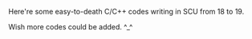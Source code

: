 Here're some easy-to-death C/C++ codes writing in SCU from 18 to 19.

Wish more codes could be added.  ^_^ 
